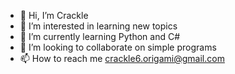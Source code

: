 - 👋 Hi, I’m Crackle
- 👀 I’m interested in learning new topics
- 🌱 I’m currently learning Python and C#
- 💞️ I’m looking to collaborate on simple programs
- 📫 How to reach me crackle6.origami@gmail.com

<!---
pjones39/pjones39 is a ✨ special ✨ repository because its `README.md` (this file) appears on your GitHub profile.
You can click the Preview link to take a look at your changes.
--->
